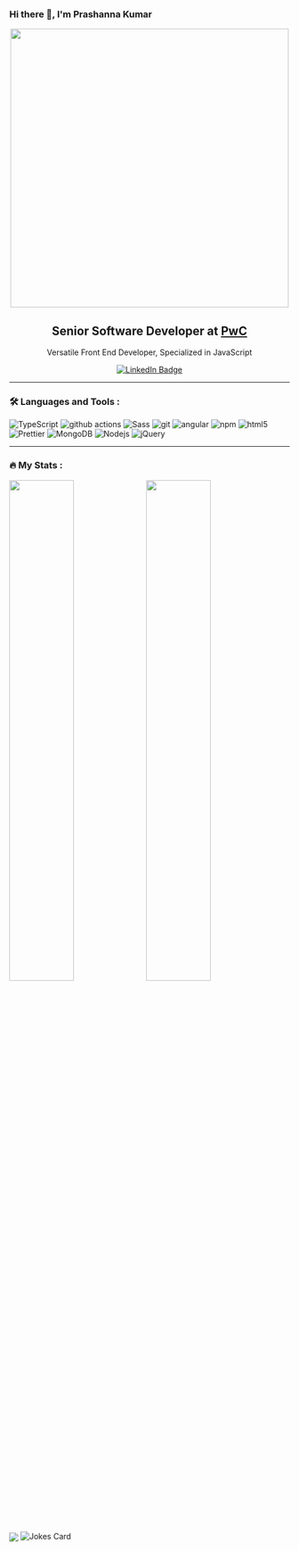 ### Hi there 👋, I'm Prashanna Kumar

<p align="center">
  <img src="https://media3.giphy.com/media/SWoSkN6DxTszqIKEqv/giphy.gif?cid=ecf05e470ymvpa1sz3t6qxo66nz03gigsjvo58k6jsevr0ea&ep=v1_gifs_related&rid=giphy.gif&ct=g" width="500"/>

  <h2 align="center">
<!-- Frontend Developer at <a href="https://www.cirantait.com/">Ciranta</a> 
 Frontend Developer at <a href="https://www.capgemini.com/">Capgemini</a> -->
 Senior Software Developer at <a href="https://www.pwc.in/">PwC</a>
  </h2>
  <p align="center">Versatile Front End Developer, Specialized in JavaScript</p>
  
</p>

<div id="badges" align="center">
  <a href="https://linkedin.com/in/prashanna-kumar-455925172">
    <img src="https://img.shields.io/badge/LinkedIn-blue?style=for-the-badge&logo=linkedin&logoColor=white" alt="LinkedIn Badge"/>
  </a>
</div>

-----------------------


### :hammer_and_wrench: Languages and Tools :

<p>
<!--   <img alt="React" src="https://img.shields.io/badge/-React-45b8d8?style=flat-square&logo=react&logoColor=white" /> -->
<!--   <img alt="redux" src="https://img.shields.io/badge/-Redux-764ABC?style=flat-square&logo=redux&logoColor=white" /> -->
  <img alt="TypeScript" src="https://img.shields.io/badge/-TypeScript-007ACC?style=flat-square&logo=typescript&logoColor=white" />
<!--   <img alt="Webpack" src="https://img.shields.io/badge/-Webpack-8DD6F9?style=flat-square&logo=webpack&logoColor=white" />  -->
<!--   <img alt="Docker" src="https://img.shields.io/badge/-Docker-46a2f1?style=flat-square&logo=docker&logoColor=white" /> -->
  <img alt="github actions" src="https://img.shields.io/badge/-Github_Actions-2088FF?style=flat-square&logo=github-actions&logoColor=white" />
<!--   <img alt="Apollo" src="https://img.shields.io/badge/-Apollo%20GraphQL-311C87?style=flat-square&logo=apollo-graphql&logoColor=white" /> -->
<!--   <img alt="GraphQL" src="https://img.shields.io/badge/-GraphQL-E10098?style=flat-square&logo=graphql&logoColor=white" /> -->
  <img alt="Sass" src="https://img.shields.io/badge/-Sass-CC6699?style=flat-square&logo=sass&logoColor=white" />
<!--   <img alt="Styled Components" src="https://img.shields.io/badge/-Styled_Components-db7092?style=flat-square&logo=styled-components&logoColor=white" /> -->
  <img alt="git" src="https://img.shields.io/badge/-Git-F05032?style=flat-square&logo=git&logoColor=white" />
<!--   <img alt="NestJs" src="https://img.shields.io/badge/-NestJs-ea2845?style=flat-square&logo=nestjs&logoColor=white" /> -->
  <img alt="angular" src="https://img.shields.io/badge/-Angular-DD0031?style=flat-square&logo=angular&logoColor=white" />
  <img alt="npm" src="https://img.shields.io/badge/-NPM-CB3837?style=flat-square&logo=npm&logoColor=white" />
  <img alt="html5" src="https://img.shields.io/badge/-HTML5-E34F26?style=flat-square&logo=html5&logoColor=white" />
<!--   <img alt="Rollup" src="https://img.shields.io/badge/-Rollup-EC4A3F?style=flat-square&logo=rollup.js&logoColor=white" /> -->
<!--   <img alt="d3js" src="https://img.shields.io/badge/-D3.js-F9A03C?style=flat-square&logo=d3.js&logoColor=white" /> -->
  <img alt="Prettier" src="https://img.shields.io/badge/-Prettier-F7B93E?style=flat-square&logo=prettier&logoColor=white" />
  <img alt="MongoDB" src="https://img.shields.io/badge/-MongoDB-13aa52?style=flat-square&logo=mongodb&logoColor=white" />
  <img alt="Nodejs" src="https://img.shields.io/badge/-Nodejs-007ACC?style=flat-square&logo=Node.js&logoColor=white" />
  <img alt="jQuery" src="https://img.shields.io/badge/-jQuery-43853d?style=flat-square&logo=jquery&logoColor=white" />
<!--   <img alt="BackboneJS" src="https://img.shields.io/badge/-BackBoneJS-43853d?style=flat-square&logo=jquery&logoColor=white" /> -->
</p>

-----------------------

### :fire: My Stats :
<p float="left">
    <img align="center" src="https://github-readme-stats.vercel.app/api?username=Prashannakumar&show_icons=true&count_private=true&theme=radical" width="48%"/>
    <img align="center" src="https://github-readme-streak-stats.herokuapp.com?user=Prashannakumar&theme=radical&date_format=M%20j%5B%2C%20Y%5D" width="48%"/>
</p>
<img align="center" src="https://github-readme-stats.vercel.app/api/top-langs/?username=Prashannakumar" />

<img src="https://readme-jokes.vercel.app/api" alt="Jokes Card" />


<!--
**Prashannakumar/Prashannakumar** is a ✨ _special_ ✨ repository because its `README.md` (this file) appears on your GitHub profile.

Here are some ideas to get you started:

- 🔭 I’m currently working on ...
- 🌱 I’m currently learning ...
- 👯 I’m looking to collaborate on ...
- 🤔 I’m looking for help with ...
- 💬 Ask me about ...
- 📫 How to reach me: ...
- 😄 Pronouns: ...
- ⚡ Fun fact: ...
-->
